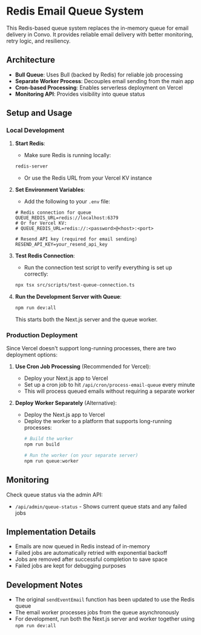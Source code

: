 # Redis Email Queue System

This Redis-based queue system replaces the in-memory queue for email delivery in Convo. It provides reliable email delivery with better monitoring, retry logic, and resiliency.

## Architecture

- **Bull Queue**: Uses Bull (backed by Redis) for reliable job processing
- **Separate Worker Process**: Decouples email sending from the main app
- **Cron-based Processing**: Enables serverless deployment on Vercel
- **Monitoring API**: Provides visibility into queue status

## Setup and Usage

### Local Development

1. **Start Redis**:
   - Make sure Redis is running locally:
   ```bash
   redis-server
   ```
   - Or use the Redis URL from your Vercel KV instance

2. **Set Environment Variables**:
   - Add the following to your `.env` file:
   ```
   # Redis connection for queue
   QUEUE_REDIS_URL=redis://localhost:6379
   # Or for Vercel KV:
   # QUEUE_REDIS_URL=redis://:<password>@<host>:<port>

   # Resend API key (required for email sending)
   RESEND_API_KEY=your_resend_api_key
   ```

3. **Test Redis Connection**:
   - Run the connection test script to verify everything is set up correctly:
   ```bash
   npx tsx src/scripts/test-queue-connection.ts
   ```

4. **Run the Development Server with Queue**:
   ```bash
   npm run dev:all
   ```
   This starts both the Next.js server and the queue worker.

### Production Deployment

Since Vercel doesn't support long-running processes, there are two deployment options:

1. **Use Cron Job Processing** (Recommended for Vercel):
   - Deploy your Next.js app to Vercel
   - Set up a cron job to hit `/api/cron/process-email-queue` every minute
   - This will process queued emails without requiring a separate worker

2. **Deploy Worker Separately** (Alternative):
   - Deploy the Next.js app to Vercel
   - Deploy the worker to a platform that supports long-running processes:
     ```bash
     # Build the worker
     npm run build

     # Run the worker (on your separate server)
     npm run queue:worker
     ```

## Monitoring

Check queue status via the admin API:
- `/api/admin/queue-status` - Shows current queue stats and any failed jobs

## Implementation Details

- Emails are now queued in Redis instead of in-memory
- Failed jobs are automatically retried with exponential backoff
- Jobs are removed after successful completion to save space
- Failed jobs are kept for debugging purposes

## Development Notes

- The original `sendEventEmail` function has been updated to use the Redis queue
- The email worker processes jobs from the queue asynchronously
- For development, run both the Next.js server and worker together using `npm run dev:all`